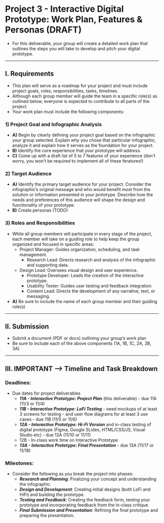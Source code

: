 # Project 3 - Interactive Digital Prototype: Work Plan, Features & Personas (DRAFT)

- For this deliverable, your group will create a detailed work plan that outlines the steps you will take to develop and pitch your digital prototype.

---

## I. Requirements
- This plan will serve as a roadmap for your project and must include project goals, roles, responsibilities, tasks, timelines. 
- Although each group member will guide the team in a specific role(s) as outlined below, everyone is expected to contribute to all parts of the project.
- Your work plan must include the following components:

### 1) Project Goal and Infographic Analysis
- **A)** Begin by clearly defining your project goal based on the infographic your group selected. Explain why you chose that particular infographic, analyze it and explain how it serves as the foundation for your project.
- **B)** Identify the core experience that your prototype will address.
- **C)** Come up with a draft list of 5 to 7 features of your experience (don't worry, you won't be required to implement all of these feratures!)

### 2) Target Audience
- **A)** Identify the primary target audience for your project. Consider the infographic’s original message and who would benefit most from the solution or information presented in your prototype. Describe how the needs and preferences of this audience will shape the design and functionality of your prototype.
- **B)** Create personas (TODO)

### 3) Roles and Responsibilities
- While all group members will participate in every stage of the project, each member will take on a guiding role to help keep the group organized and focused in specific areas:
  - Project Manager: Guides organization, scheduling, and task management.
	- Research Lead: Directs research and analysis of the infographic and supporting data.
  - Design Lead: Oversees visual design and user experience.
	- Prototype Developer: Leads the creation of the interactive prototype.
	- Usability Tester: Guides user testing and feedback integration.
	- Content Lead: Directs the development of any narrative, text, or messaging.
- **A)** Be sure to include the name of each group member and their guiding role(s)

---

## II. Submission
- Submit a document (PDF or docx) outlining your group’s work plan
- Be sure to include each of the above components (1A, 1B, 1C, 2A, 2B, 3A)

---

## III. IMPORTANT --> Timeline and Task Breakdown

### Deadlines:
- Due dates for project deliverables
  - ***11A - Interactive Prototype: Project Plan*** (this deliverable) - due 11A (11/3 or 11/4)
  - ***11B - Interactive Prototype: LoFi Testing*** - need mockups of at least 3 screens for testing - and user flow diagrams for at least 3 use cases -  due 11B (11/5 or 11/6)
  - ***12A - Interactive Prototype:  Hi-Fi Version*** and in-class testing of digital prototype (Figma, Google SLides, HTML/CSS/JS, Visual Studio etc)  - due 12A (11/10 or 11/11)
  - 12B - In-class work time on Interactive Prototype
  - ***13A - Interactive Prototype: Final Presentation*** - due 13A (11/17 or 11/18)
 
### Milestones:
- Consider the following as you break the project into phases:
  - ***Research and Planning***: Finalizing your concept and understanding the infographic.
  - ***Design and Development***: Creating initial designs (both LoFi and HiFi) and building the prototype.
  - ***Testing and Feedback***: Creating the feedback form, testing your prototype and incorporating feedback from the in-class critique.
  - ***Final Submission and Presentation***: Refining the final prototype and preparing the presentation.


